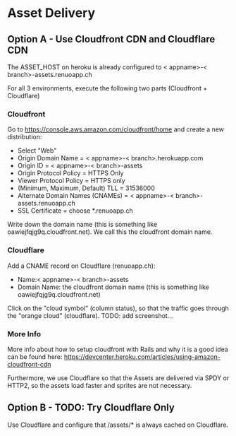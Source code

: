 # Asset Delivery

## Option A - Use Cloudfront CDN and Cloudflare CDN

The ASSET_HOST on heroku is already configured to < appname>-< branch>-assets.renuoapp.ch

For all 3 environments, execute the following two parts (Cloudfront + Cloudflare)

### Cloudfront

Go to https://console.aws.amazon.com/cloudfront/home and create a new distribution:

* Select "Web"
* Origin Domain Name = < appname>-< branch>.herokuapp.com
* Origin ID = < appname>-< branch>-assets
* Origin Protocol Policy = HTTPS Only
* Viewer Protocol Policy = HTTPS only
* (Minimum, Maximum, Default) TLL = 31536000
* Alternate Domain Names (CNAMEs) = < appname>-< branch>-assets.renuoapp.ch
* SSL Certificate = choose *.renuoapp.ch

Write down the domain name (this is something like oawiejfqjg9q.cloudfront.net). We call this the cloudfront domain name.


### Cloudflare

Add a CNAME record on Cloudflare (renuoapp.ch):

* Name:< appname>-< branch>-assets
* Domain Name: the cloudfront domain name (this is something like oawiejfqjg9q.cloudfront.net)

Click on the "cloud symbol" (column status), so that the traffic goes through the "orange cloud" (cloudflare). TODO: add screenshot...

### More Info

More info about how to setup cloudfront with Rails and why it is a good idea can be found here: https://devcenter.heroku.com/articles/using-amazon-cloudfront-cdn

Furthermore, we use Cloudflare so that the Assets are delivered via SPDY or HTTP2, so the assets load faster and sprites are not necessary.

## Option B - TODO: Try Cloudflare Only

Use Cloudflare and configure that /assets/* is always cached on Cloudflare.
